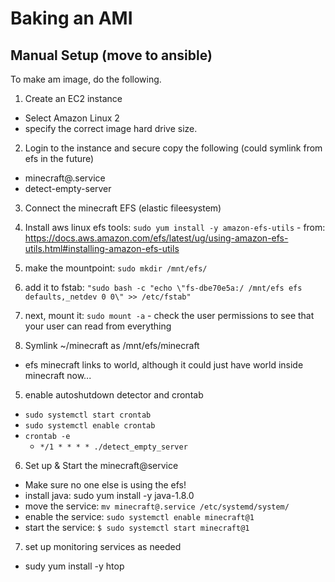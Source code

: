 # Baking an AMI


## Manual Setup (move to ansible)



To make am image, do the following.

1. Create an EC2 instance
  - Select Amazon Linux 2
  - specify the correct image hard drive size.

2. Login to the instance and secure copy the following (could symlink from efs in the future)
  - minecraft@.service
  - detect-empty-server

3. Connect the minecraft EFS (elastic fileesystem)
  1. Install aws linux efs tools: `sudo yum install -y amazon-efs-utils`
    - from: https://docs.aws.amazon.com/efs/latest/ug/using-amazon-efs-utils.html#installing-amazon-efs-utils
  2. make the mountpoint: `sudo mkdir /mnt/efs/`
  2. add it to fstab: `"sudo bash -c "echo \"fs-dbe70e5a:/ /mnt/efs efs defaults,_netdev 0 0\" >> /etc/fstab"`
  3. next, mount it: `sudo mount -a`
    - check the user permissions to see that your user can read from everything

4. Symlink ~/minecraft as /mnt/efs/minecraft
  - efs minecraft links to world, although it could just have world inside minecraft now...

5. enable autoshutdown detector and crontab
  - `sudo systemctl start crontab`
  - `sudo systemctl enable crontab`
  - `crontab -e`
    - `*/1 * * * * ./detect_empty_server`

6. Set up & Start the minecraft@service
  - Make sure no one else is using the efs!
  - install java: sudo yum install -y java-1.8.0
  - move the service: `mv minecraft@.service /etc/systemd/system/`
  - enable the service: `sudo systemctl enable minecraft@1`
  - start the service: `$ sudo systemctl start minecraft@1`

7. set up monitoring services as needed
  - sudy yum install -y htop
